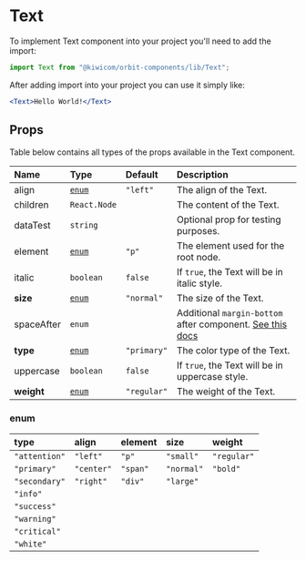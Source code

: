 # Text
To implement Text component into your project you'll need to add the import:
```jsx
import Text from "@kiwicom/orbit-components/lib/Text";
```
After adding import into your project you can use it simply like:
```jsx
<Text>Hello World!</Text>
```
## Props
Table below contains all types of the props available in the Text component.

| Name          | Type            | Default     | Description                      |
| :------------ | :-------------- | :---------- | :------------------------------- |
| align         | [`enum`](#enum) | `"left"`    | The align of the Text.
| children      | `React.Node`    |             | The content of the Text.
| dataTest      | `string`        |             | Optional prop for testing purposes.
| element       | [`enum`](#enum) | `"p"`       | The element used for the root node.
| italic        | `boolean`       | `false`     | If `true`, the Text will be in italic style.
| **size**      | [`enum`](#enum) | `"normal"`  | The size of the Text.
| spaceAfter    | `enum`          |             | Additional `margin-bottom` after component. [See this docs](https://github.com/kiwicom/orbit-components/tree/master/src/common/getSpacingToken)
| **type**      | [`enum`](#enum) | `"primary"` | The color type of the Text.
| uppercase     | `boolean`       | `false`     | If `true`, the Text will be in uppercase style.
| **weight**    | [`enum`](#enum) | `"regular"` | The weight of the Text.

### enum

| type            | align      | element  | size       | weight      |
| :-------------- | :--------- | :------- | :--------- | :---------- |
| `"attention"`   | `"left"`   | `"p"`    | `"small"`  | `"regular"` |
| `"primary"`     | `"center"` | `"span"` | `"normal"` | `"bold"`    |
| `"secondary"`   | `"right"`  | `"div"`  | `"large"`  |             |
| `"info"`        |            |          |            |             |
| `"success"`     |            |          |            |             |
| `"warning"`     |            |          |            |             |
| `"critical"`    |            |          |            |             |
| `"white"`       |            |          |            |             |
